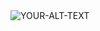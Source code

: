 <picture>
<source media="(prefers-color-scheme: dark)" srcset="https://lh6.googleusercontent.com/proxy/IOe5IP6w7DUkALZjgaMD7IWkPBLJkTT34wAxc02s87Uo80foxWFe9lkTTTHC58KoSw8L33pVcZTVq_GAPwA1HnmlNskJIrykOkNNUTRhOEF0D0B5NT3i">
 <source media="(prefers-color-scheme: light)" srcset="https://static.timesofisrael.com/www/uploads/2018/05/dromadom_cropped2.jpg">
 <img alt="YOUR-ALT-TEXT" src="https://live.staticflickr.com/2723/4537886311_ef4478a9b9_b.jpg">
</picture>
